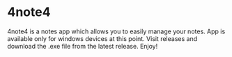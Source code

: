 # 4note4
4note4 is a notes app which allows you to easily manage your notes. App is available only for windows devices at this point. Visit releases and download the .exe file from the latest release. Enjoy!
